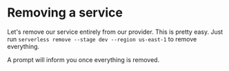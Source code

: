 # Removing a service

Let's remove our service entirely from our provider. This is pretty easy. Just run `serverless remove --stage dev
--region us-east-1` to remove everything.

A prompt will inform you once everything is removed.
